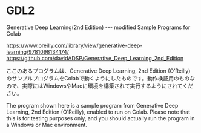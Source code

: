 # GDL2

Generative Deep Learning(2nd Edition) --- modified Sample Programs for Colab

https://www.oreilly.com/library/view/generative-deep-learning/9781098134174/
https://github.com/davidADSP/Generative_Deep_Learning_2nd_Edition

ここのあるプログラムは、Generative Deep Learning, 2nd Edition (O’Reilly) のサンプルプログラムをColabで動くようにしたものです。動作検証用のものなので、実際にはWindowsやMacに環境を構築されて実行するようにされてください。

The program shown here is a sample program from Generative Deep Learning, 2nd Edition (O'Reilly), enabled to run on Colab. Please note that this is for testing purposes only, and you should actually run the program in a Windows or Mac environment.


